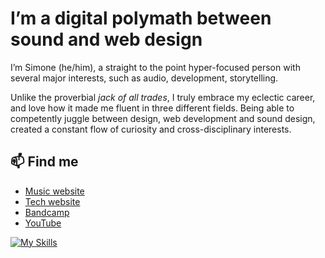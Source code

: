# I’m a digital polymath between sound and web design

I’m Simone (he/him), a straight to the point hyper-focused person with several major interests, such as audio, development, storytelling.

Unlike the proverbial _jack of all trades_, I truly embrace my eclectic career, and love how it made me fluent in three different fields. Being able to competently juggle between design, web development and sound design, created a constant flow of curiosity and cross-disciplinary interests.

## 📫 Find me

- [Music website](https://minutestomidnight.co.uk)
- [Tech website](https://simonesilvestroni.com)
- [Bandcamp](https://minutestomidnight.bandcamp.com/)
- [YouTube](https://www.youtube.com/@m2m)

[![My Skills](https://skillicons.dev/icons?i=bash,css,fediverse,figma,git,html,ai,js,linux,md,mysql,netlify,ps,php,sass,svg,unity,wordpress&perline=6)](https://skillicons.dev)
